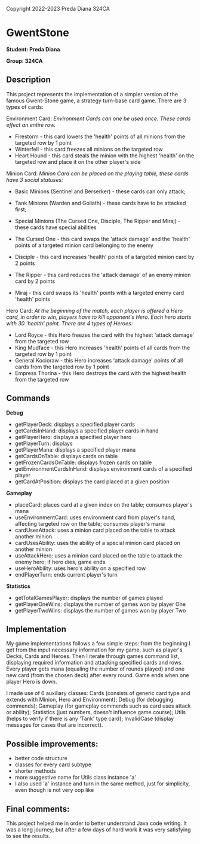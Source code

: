 Copyright 2022-2023 Preda Diana 324CA

# GwentStone

**Student: Preda Diana**

**Group: 324CA**

## Description

This project represents the implementation of a simpler version of the famous Gwent-Stone game,
a strategy turn-base card game. There are 3 types of cards:

Environment Card: *Environment Cards can one be used once. These cards effect an entire row.*


* Firestorm - this card lowers the 'health' points of all minions from the targeted row by 1 point
* Winterfell - this card freezes all minions on the targeted row
* Heart Hound - this card steals the minion with the highest 'health' on the targeted row and place it on the
  other player's side

Minion Card: *Minion Card can be placed on the playing table, these cards have 3 social statuses:*

* Basic Minions (Sentinel and Berserker) - these cards can only attack;
* Tank Minions (Warden and Goliath) - these cards have to be attacked first;
* Special Minions (The Cursed One, Disciple, The Ripper and Miraj) - these cards have special abilities

* The Cursed One - this card swaps the 'attack damage' and the 'health' points of a targeted minion card
  belonging to the enemy
* Disciple - this card increases 'health' points of a targeted minion card by 2 points
* The Ripper - this card reduces the 'attack damage' of an enemy minion card by 2 points
* Miraj - this card swaps its 'health' points with a targeted enemy card 'health' points


Hero Card: *At the beginning of the match, each player is offered a Hero card, in order to win, players have to
kill opponent's Hero. Each hero starts with 30 'health' point. There are 4 types of Heroes:*

* Lord Royce - this Hero freezes the card with the highest 'attack damage' from the targeted row
* King Mudface - this Hero increases 'health' points of all cards from the targeted row by 1 point
* General Kocioraw - this Hero increases 'attack damage' points of all cards from the targeted row by 1 point
* Empress Thorina - this Hero destroys the card with the highest health from the targeted row

## Commands

**Debug**
- getPlayerDeck: displays a specified player cards
- getCardsInHand: displays a specified player cards in hand
- getPlayerHero: displays a specified player hero
- getPlayerTurn: displays
- getPlayerMana: displays a specified player mana
- getCardsOnTable: displays cards on table
- getFrozenCardsOnTable: displays frozen cards on table
- getEnvironmentCardsInHand: displays environment cards of a specified player
- getCardAtPosition: displays the card placed at a given position

**Gameplay**
- placeCard: places card at a given index on the table; consumes player's mana
- useEnvironmentCard: uses environment card from player's hand, affecting targeted row on the table;
  consumes player's mana
- cardUsesAttack: uses a minion card placed on the table to attack another minion
- cardUsesAbility: uses the ability of a special minion card placed on another minion
- useAttackHero: uses a minion card placed on the table to attack the enemy hero; if hero dies, game ends
- useHeroAbility: uses hero's ability on a specified row
- endPlayerTurn: ends current player's turn

**Statistics**
- getTotalGamesPlayer: displays the number of games played
- getPlayerOneWins: displays the number of games won by player One
- getPlayerTwoWins: displays the number of games won by player Two

## Implementation

My game implementations follows a few simple steps: from the beginning I get from the
input necessary information for my game, such as player's Decks, Cards and Heroes. Then I iterate through
games command list, displaying required information and attacking specified cards and rows. Every player
gets mana (equaling the number of rounds played) and one new card (from the chosen deck)
after every round. Game ends when one player Hero is down.

I made use of 6 auxiliary classes: Cards (consists of generic card type and extends with Minion,
Hero and Environment); Debug (for debugging commends); Gameplay (for gameplay commends such as card
uses attack or ability); Statistics (just numbers, doesn't influence game course); Utils (helps
to verify if there is any 'Tank' type card); InvalidCase (display messages for cases that are incorrect).

## Possible improvements:
- better code structure
- classes for every card subtype
- shorter methods
- more suggestive name for Utils class instance 'a'
- I also used 'a' instance and turn in the same method, just for simplicity,
even though is not very oop like

## Final comments:
This project helped me in order to better understand Java code writing. It was a long journey,
but after a few days of hard work it was very satisfying to see the results.



